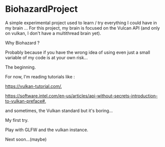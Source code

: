# BiohazardProject
A simple experimental project used to learn / try everything I could have in my brain ...
For this project, my brain is focused on the Vulcan API (and only on vulkan, I don't have a multithread brain yet).

Why Biohazard ?

Probably because if you have the wrong idea of using even just a small variable of my code is at your own risk...


The beginning.

For now, I'm reading tutorials like :

  https://vulkan-tutorial.com/,
  
  https://software.intel.com/en-us/articles/api-without-secrets-introduction-to-vulkan-preface#,
  
and sometimes, the Vulkan standard but it's boring...

My first try.

Play with GLFW and the vulkan instance.

Next soon...(maybe)

